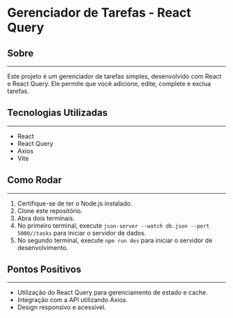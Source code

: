 # Gerenciador de Tarefas - React Query

## Sobre

---

Este projeto é um gerenciador de tarefas simples, desenvolvido com React e React Query. Ele permite que você adicione, edite, complete e exclua tarefas.

## Tecnologias Utilizadas

---

- React
- React Query
- Axios
- Vite

## Como Rodar

---

1. Certifique-se de ter o Node.js instalado.
2. Clone este repositório.
3. Abra dois terminais.
4. No primeiro terminal, execute `json-server --watch db.json --port 5000//tasks` para iniciar o servidor de dados.
5. No segundo terminal, execute `npm run dev` para iniciar o servidor de desenvolvimento.

## Pontos Positivos

---

- Utilização do React Query para gerenciamento de estado e cache.
- Integração com a API utilizando Axios.
- Design responsivo e acessível.
